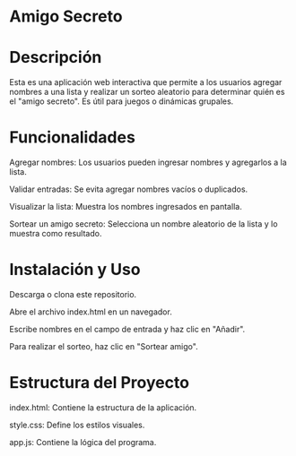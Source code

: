 # Amigo Secreto


# Descripción

Esta es una aplicación web interactiva que permite a los usuarios agregar nombres a una lista y realizar un sorteo aleatorio para determinar quién es el "amigo secreto". Es útil para juegos o dinámicas grupales.

# Funcionalidades

Agregar nombres: Los usuarios pueden ingresar nombres y agregarlos a la lista.

Validar entradas: Se evita agregar nombres vacíos o duplicados.

Visualizar la lista: Muestra los nombres ingresados en pantalla.

Sortear un amigo secreto: Selecciona un nombre aleatorio de la lista y lo muestra como resultado.

# Instalación y Uso

Descarga o clona este repositorio.

Abre el archivo index.html en un navegador.

Escribe nombres en el campo de entrada y haz clic en "Añadir".

Para realizar el sorteo, haz clic en "Sortear amigo".

# Estructura del Proyecto

index.html: Contiene la estructura de la aplicación.

style.css: Define los estilos visuales.

app.js: Contiene la lógica del programa.
